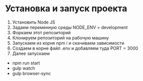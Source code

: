 # Установка и запуск проекта
1. Установить Node JS
2. Задаем переменную среды NODE_ENV = development
3. Форкаем этот репозиторий
4. Клонируем репозиторий на рабочую машину
5. Запускаем из корня npm i и скачиваем зависимости
6. Создаем в корне файл .env и добавляем туда PORT = 3000
7. Далее запускаем
- npm run start
- gulp watch
- gulp browser-sync
